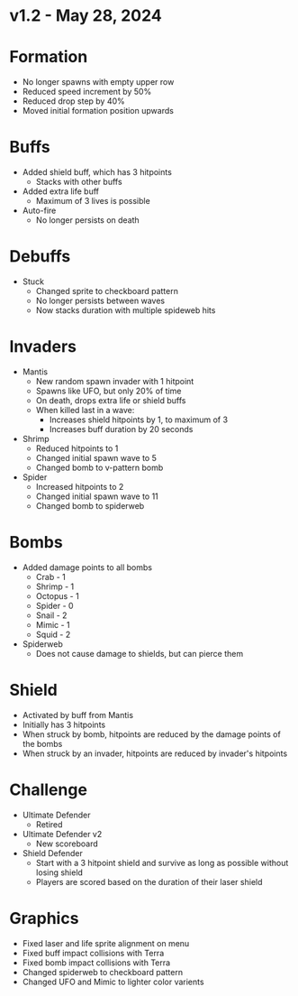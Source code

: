 # v1.2 - May 28, 2024


# Formation
- No longer spawns with empty upper row
- Reduced speed increment by 50%
- Reduced drop step by 40%
- Moved initial formation position upwards

# Buffs
- Added shield buff, which has 3 hitpoints
	- Stacks with other buffs
- Added extra life buff
	- Maximum of 3 lives is possible
- Auto-fire
	- No longer persists on death

# Debuffs
- Stuck
	- Changed sprite to checkboard pattern
	- No longer persists between waves
	- Now stacks duration with multiple spideweb hits

# Invaders
- Mantis
	- New random spawn invader with 1 hitpoint
	- Spawns like UFO, but only 20% of time
	- On death, drops extra life or shield buffs
	- When killed last in a wave:
		- Increases shield hitpoints by 1, to maximum of 3
		- Increases buff duration by 20 seconds
- Shrimp
	- Reduced hitpoints to 1
	- Changed initial spawn wave to 5
	- Changed bomb to v-pattern bomb
- Spider
	- Increased hitpoints to 2
	- Changed initial spawn wave to 11
	- Changed bomb to spiderweb

# Bombs
- Added damage points to all bombs
	- Crab - 1
	- Shrimp - 1
	- Octopus - 1
	- Spider - 0
	- Snail - 2
	- Mimic - 1
	- Squid - 2 
- Spiderweb
	- Does not cause damage to shields, but can pierce them
	
# Shield
- Activated by buff from Mantis
- Initially has 3 hitpoints
- When struck by bomb, hitpoints are reduced by the damage points of the bombs
- When struck by an invader, hitpoints are reduced by invader's hitpoints

# Challenge
- Ultimate Defender
	- Retired
- Ultimate Defender v2
	- New scoreboard
- Shield Defender
	- Start with a 3 hitpoint shield and survive as long as possible without losing shield
	- Players are scored based on the duration of their laser shield

# Graphics
- Fixed laser and life sprite alignment on menu
- Fixed buff impact collisions with Terra
- Fixed bomb impact collisions with Terra
- Changed spiderweb to checkboard pattern
- Changed UFO and Mimic to lighter color varients

